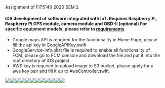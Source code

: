 Assignment of FIT5140 2020 SEM 2

#### iOS development of software integrated with IoT. Requires Raspberry Pi, Raspberry Pi GPS module, camera module and OBD-II (optional) For specific equipment models, please refer to [requirements](https://github.com/sunkaiiii/FIT5140_Assignment3/blob/main/Python/README.md)

* Google maps API is reuqired for the functionality in Home Page, please fill the api key in GoogleAPIKey.swift
* GoogleService-info.plist file is required to enable all functionality of FCM, please go to FCM console and download the file and put it into the root directory of iOS project.
* AWS key is required to upload image to S3 bucket, please apply for a aws key pair and fill it up to AwsController.swift

![](https://sunkaiiii.github.io/docs/images/FIT5140/1.png)![](https://sunkaiiii.github.io/docs/images/FIT5140/2.png)![](https://sunkaiiii.github.io/docs/images/FIT5140/3.png)![](https://sunkaiiii.github.io/docs/images/FIT5140/4.png)![](https://sunkaiiii.github.io/docs/images/FIT5140/5.png)![](https://sunkaiiii.github.io/docs/images/FIT5140/6.png)![](https://sunkaiiii.github.io/docs/images/FIT5140/7.png)![](https://sunkaiiii.github.io/docs/images/FIT5140/8.png)![](https://sunkaiiii.github.io/docs/images/FIT5140/9.png)![](https://sunkaiiii.github.io/docs/images/FIT5140/10.png)![](https://sunkaiiii.github.io/docs/images/FIT5140/11.png)![](https://sunkaiiii.github.io/docs/images/FIT5140/12.png)